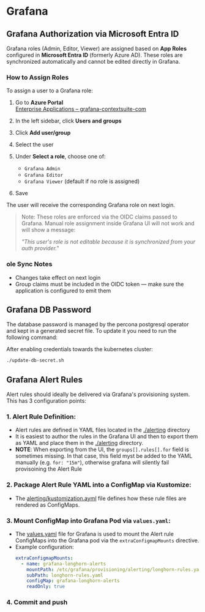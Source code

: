 # Grafana

## Grafana Authorization via Microsoft Entra ID

Grafana roles (Admin, Editor, Viewer) are assigned based on **App Roles** configured in **Microsoft Entra ID** (formerly Azure AD). These roles are synchronized automatically and cannot be edited directly in Grafana.

### How to Assign Roles

To assign a user to a Grafana role:

1. Go to **Azure Portal**  
   [Enterprise Applications – grafana-contextsuite-com](https://portal.azure.com/#view/Microsoft_AAD_IAM/ManagedAppMenuBlade/~/Users/objectId/71f38d11-d711-460a-a37f-d244f5edda97/appId/91993a9f-e1bc-44bc-8487-2f80f8c503fd/)

2. In the left sidebar, click **Users and groups**

3. Click **Add user/group**

4. Select the user

5. Under **Select a role**, choose one of:
    - `Grafana Admin`
    - `Grafana Editor`
    - `Grafana Viewer` (default if no role is assigned)

6. Save

The user will receive the corresponding Grafana role on next login.

> Note: These roles are enforced via the OIDC claims passed to Grafana. Manual role assignment inside Grafana UI will not work and will show a message:
>
> _"This user's role is not editable because it is synchronized from your auth provider."_

### ole Sync Notes

- Changes take effect on next login
- Group claims must be included in the OIDC token — make sure the application is configured to emit them

## Grafana DB Password
The database password is managed by the percona postgresql operator and kept in
a generated secret file. To update it you need to run the following command:

After enabling credentials towards the kubernetes cluster:

```bash
./update-db-secret.sh
```

## Grafana Alert Rules 

Alert rules should ideally be delivered via Grafana's provisioning system. 
This has 3 configuration points:

### 1. **Alert Rule Definition**: 
   - Alert rules are defined in YAML files located in the [./alerting](./alerting/) directory
   - It is easiest to author the rules in the Grafana UI and then to export them as YAML and place them in the [./alerting](./alerting/) directory.
   - **NOTE**: When exporting from the UI, the `groups[].rules[].for` field is sometimes missing.
               In that case, this field myst be added to the YAML manually (e.g. `for: "15m"`), otherwise grafana will silently fail provisoining the Alert Rule

### 2. **Package Alert Rule YAML into a ConfigMap via Kustomize**:
   - The [alerting/kustomization.ayml](alerting/kustomization.yaml) file defines how these rule files are rendered as ConfigMaps.

### 3. **Mount ConfigMap into Grafana Pod via `values.yaml`**:
   - The [values.yaml](./values.yaml) file for Grafana is used to mount the Alert rule ConfigMaps into the Grafana pod via the `extraConfigmapMounts` directive. 
   - Example configuration:
     ```yaml
     extraConfigmapMounts:
       - name: grafana-longhorn-alerts
         mountPath: /etc/grafana/provisioning/alerting/longhorn-rules.yaml
         subPath: longhorn-rules.yaml
         configMap: grafana-longhorn-alerts
         readOnly: true
     ```

### 4. Commit and push